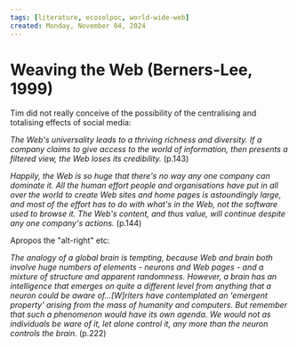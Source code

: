 ```yaml
---
tags: [literature, ecosolpoc, world-wide-web]
created: Monday, November 04, 2024
---
```


# Weaving the Web (Berners-Lee, 1999)

Tim did not really conceive of the possibility of the centralising and
totalising effects of social media:

_The Web's universality leads to a thriving richness and diversity. If a company
claims to give access to the world of information, then presents a filtered
view, the Web loses its credibility._ (p.143)

_Happily, the Web is so huge that there's no way any one company can dominate
it. All the human effort people and organisations have put in all over the world
to create Web sites and home pages is astoundingly large, and most of the effort
has to do with what's in the Web, not the software used to browse it. The Web's
content, and thus value, will continue despite any one company's actions._
(p.144)

Apropos the "alt-right" etc:

_The analogy of a global brain is tempting, because Web and brain both involve
huge numbers of elements - neurons and Web pages - and a mixture of structure
and apparent randomness. However, a brain has an intelligence that emerges on
quite a different level from anything that a neuron could be aware
of...[W]riters have contemplated an 'emergent property' arising from the mass of
humanity and computers. But remember that such a phenomenon would have its own
agenda. We would not as individuals be ware of it, let alone control it, any
more than the neuron controls the brain._ (p.222)
